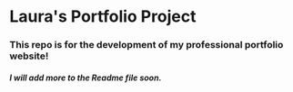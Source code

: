 # Laura's Portfolio Project

### This repo is for the development of my professional portfolio website! 
##### I will add more to the Readme file soon.
